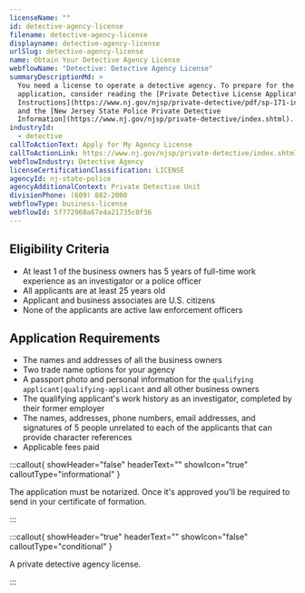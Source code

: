 ```yaml
---
licenseName: ""
id: detective-agency-license
filename: detective-agency-license
displayname: detective-agency-license
urlSlug: detective-agency-license
name: Obtain Your Detective Agency License
webflowName: "Detective: Detective Agency License"
summaryDescriptionMd: >
  You need a license to operate a detective agency. To prepare for the
  application, consider reading the [Private Detective License Application
  Instructions](https://www.nj.gov/njsp/private-detective/pdf/sp-171-instructions_2020.pdf)
  and the [New Jersey State Police Private Detective
  Information](https://www.nj.gov/njsp/private-detective/index.shtml).
industryId:
  - detective
callToActionText: Apply for My Agency License
callToActionLink: https://www.nj.gov/njsp/private-detective/index.shtml
webflowIndustry: Detective Agency
licenseCertificationClassification: LICENSE
agencyId: nj-state-police
agencyAdditionalContext: Private Detective Unit
divisionPhone: (609) 882-2000
webflowType: business-license
webflowId: 5f772960a67e4a21735c0f36
---
```


## Eligibility Criteria

- At least 1 of the business owners has 5 years of full-time work experience as an investigator or a police officer
- All applicants are at least 25 years old
- Applicant and business associates are U.S. citizens
- None of the applicants are active law enforcement officers

## Application Requirements

- The names and addresses of all the business owners
- Two trade name options for your agency
- A passport photo and personal information for the `qualifying applicant|qualifying-applicant` and all other business owners
- The qualifying applicant's work history as an investigator, completed by their former employer
- The names, addresses, phone numbers, email addresses, and signatures of 5 people unrelated to each of the applicants that can provide character references
- Applicable fees paid

:::callout{ showHeader="false" headerText="" showIcon="true" calloutType="informational" }

The application must be notarized. Once it's approved you'll be required to send in your certificate of formation.

:::

:::callout{ showHeader="true" headerText="" showIcon="false" calloutType="conditional" }

A private detective agency license.

:::
